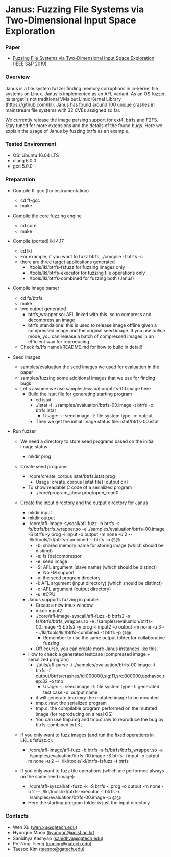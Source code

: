 Janus: Fuzzing File Systems via Two-Dimensional Input Space Exploration
===========================================

### Paper
* [Fuzzing File Systems via Two-Dimensional Input Space Exploration (IEEE S&P 2019)](https://gts3.org/assets/papers/2019/xu:janus.pdf)

### Overview
Janus is a file system fuzzer finding memory corruptions in in-kernel file systems on Linux. Janus is implemented as an AFL variant. As an OS fuzzer, its target is not traditional VMs but Linux Kernel Library (https://github.com/lkl). Janus has found around 100 unique crashes in mainstream file systems with 32 CVEs assigned so far.

We currently release the image parsing support for ext4, btrfs and F2FS. Stay tuned for more extensions and the details of the found bugs. Here we explain the usage of Janus by fuzzing btrfs as an example.

### Tested Environment
- OS: Ubuntu 16.04 LTS
- clang 6.0.0
- gcc 5.0.0

### Preparation
- Compile ff-gcc (for instrumentation)
    - cd ff-gcc
    - make
- Compile the core fuzzing engine
    - cd core
    - make
- Compile (ported) lkl 4.17
    - cd lkl
    - For example, if you want to fuzz btrfs, ./compile -t btrfs -c
    - there are three target applications generated
        - ./tools/lkl/btrfs-fsfuzz          for fuzzing images only
        - ./tools/lkl/btrfs-executor        for fuzzing file operations only
        - ./tools/lkl/btrfs-combined        for fuzzing both (Janus)
- Compile image parser 
    - cd fs/btrfs
    - make
    - two output generated
        - btrfs_wrapper.so: AFL linked with this .so to compress and decompress an image
        - btrfs_standalone: this is used to release image offline given a compressed image and the original seed image. If you use *online* mode, you can release a batch of compressed images in an efficient way for reproducing.
    - Check fs/[fs name]/README.md for how to build in detail!

- Seed images
    - samples/evaluation        the seed images we used for evaluation in the paper 
    - samples/fuzzing           some additional images that we use for finding bugs
    - Let's assume we use samples/evaluation/btrfs-00.image here
        - Build the istat file for generating starting program 
            - cd istat
            - ./istat -i ../samples/evaluation/btrfs-00.image -t btrfs -o btrfs.istat
                - Usage: -i: seed image -t: file system type -o: output
            - Then we get the initial image status file: istat/btrfs-00.istat

- Run fuzzer
    - We need a directory to store seed programs based on the initial image status
        - mkdir prog
    - Create seed programs
        - ./core/create_corpus istat/btrfs.istat prog
            - Usage: create_corpus [istat file] [output dir]
        - To show readable C code of a serialized program
            - ./core/program_show prog/open_read0
    - Create the input directory and the output directory for Janus
        - mkdir input
        - mkdir output
        - ./core/afl-image-syscall/afl-fuzz -b btrfs -s fs/btrfs/btrfs_wrapper.so -e ./samples/evaluation/btrfs-00.image -S btrfs -y prog -i input -o output -m none -u 2 -- ./lkl/tools/lkl/btrfs-combined -t btrfs -p @@
            - -b: shared memory name for storing image (which should be distinct)
            - -s: fs (de)compressor
            - -e: seed image
            - -S: AFL argument (slave name) (which should be distinct)
                - No -M support
            - -y: the seed program directory
            - -i: AFL argument (input directory) (which should be distinct)
            - -o: AFL argument (output directory)
            - -u: #CPU
        - Janus supports fuzzing in parallel
            - Create a new tmux window
            - mkdir input2
            - ./core/afl-image-syscall/afl-fuzz -b btrfs2 -s fs/btrfs/btrfs_wrapper.so -e ./samples/evaluation/btrfs-00.image -S btrfs2 -y prog -i input2 -o output -m none -u 3 -- ./lkl/tools/lkl/btrfs-combined -t btrfs -p @@
                - Remember to use the same output folder for collaborative fuzzing
            - Off course, you can create more Janus instances like this.
        - How to check a generated testcase (compressed image + serialized program)
            - ./utils/afl-parse -i ./samples/evaluation/btrfs-00.image -t btrfs -f output/btrfs/crashes/id:000000,sig:11,src:000000,op:havoc,rep:32 -o tmp
                - Usage: -i: seed image -t: file system type -f: generated test case -o: output name
            - it will generate tmp.img: the mutated image to be mounted
            - tmp.c.raw: the serialized program 
            - tmp.c: the compilable program performed on the mutated image (for reproducing on a real OS)
            - You can use tmp.img and tmp.c.raw to reproduce the bug by btrfs-combined in LKL

    - If you only want to fuzz images (and run the fixed operations in LKL's fsfuzz.c):
        - ./core/afl-image/afl-fuzz -b btrfs -s fs/btrfs/btrfs_wrapper.so -e ./samples/evaluation/btrfs-00.image -S btrfs -i input -o output -m none -u 2 -- ./lkl/tools/lkl/btrfs-fsfuzz -t btrfs
    - If you only want to fuzz file operations (which are performed always on the same seed image):
        - ./core/afl-syscall/afl-fuzz -k -S btrfs -i prog -o output -m none -u 2 -- ./lkl/tools/lkl/btrfs-executor -t btrfs -i ./samples/evaluation/btrfs-00.image -p @@
        - Here the starting program folder is just the input directory

### Contacts
- Wen Xu (wen.xu@gatech.edu)
- Hyungon Moon (hyungon@unist.ac.kr)
- Sanidhya Kashyap (sanidhya@gatech.edu)
- Po-Ning Tseng (poning@gatech.edu)
- Taesoo Kim (taesoo@gatech.edu)
